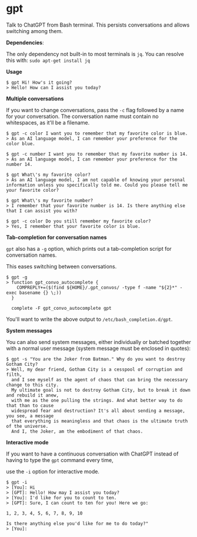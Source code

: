 # gpt
Talk to ChatGPT from Bash terminal. This persists conversations and allows switching among them.

**Dependencies**: 

The only dependency not built-in to most terminals is `jq`.
You can resolve this with:
`sudo apt-get install jq`



**Usage**

```
$ gpt Hi! How's it going?
> Hello! How can I assist you today?
```



**Multiple conversations**

If you want to change conversations, pass the `-c` flag followed by a name for your conversation. 
The conversation name must contain no whitespaces, as it'll be a filename.

```
$ gpt -c color I want you to remember that my favorite color is blue.
> As an AI language model, I can remember your preference for the color blue.
```

```
$ gpt -c number I want you to remember that my favorite number is 14.
> As an AI language model, I can remember your preference for the number 14.
```

```
$ gpt What\'s my favorite color?
> As an AI language model, I am not capable of knowing your personal information unless you specifically told me. Could you please tell me your favorite color?
```

```
$ gpt What\'s my favorite number?
> I remember that your favorite number is 14. Is there anything else that I can assist you with?
```

```
$ gpt -c color Do you still remember my favorite color?
> Yes, I remember that your favorite color is blue.
```



**Tab-completion for conversation names**

`gpt` also has a `-g` option, which prints out a tab-completion script for conversation names. 

This eases switching between conversations.

```
$ gpt -g
> function gpt_convo_autocomplete {
    COMPREPLY+=($(find ${HOME}/.gpt_convos/ -type f -name "${2}*" -exec basename {} \;))
  }

  complete -F gpt_convo_autocomplete gpt
```

You'll want to write the above output to `/etc/bash_completion.d/gpt`.



**System messages**

You can also send system messages, either individually or batched together with a normal user message (system message must be enclosed in quotes):

```
$ gpt -s "You are the Joker from Batman." Why do you want to destroy Gotham City?
> Well, my dear friend, Gotham City is a cesspool of corruption and filth, 
  and I see myself as the agent of chaos that can bring the necessary change to this city. 
  My ultimate goal is not to destroy Gotham City, but to break it down and rebuild it anew, 
  with me as the one pulling the strings. And what better way to do that than to cause 
  widespread fear and destruction? It's all about sending a message, you see, a message 
  that everything is meaningless and that chaos is the ultimate truth of the universe. 
  And I, the Joker, am the embodiment of that chaos.
```



**Interactive mode**

If you want to have a continuous conversation with ChatGPT instead of having to type the `gpt` command every time, 

use the `-i` option for interactive mode. 

```
$ gpt -i
> [You]: Hi
> [GPT]: Hello! How may I assist you today?
> [You]: I'd like for you to count to ten.
> [GPT]: Sure, I can count to ten for you! Here we go:

1, 2, 3, 4, 5, 6, 7, 8, 9, 10

Is there anything else you'd like for me to do today?"
> [You]: 
```
